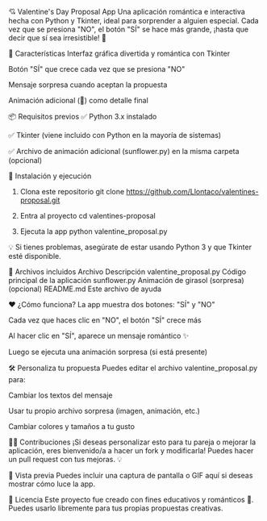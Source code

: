 💘 Valentine's Day Proposal App
Una aplicación romántica e interactiva hecha con Python y Tkinter, ideal para sorprender a alguien especial.
Cada vez que se presiona "NO", el botón "SÍ" se hace más grande, ¡hasta que decir que sí sea irresistible! 💝

🌟 Características
Interfaz gráfica divertida y romántica con Tkinter

Botón "SÍ" que crece cada vez que se presiona "NO"

Mensaje sorpresa cuando aceptan la propuesta

Animación adicional (🌻) como detalle final

📦 Requisitos previos
✅ Python 3.x instalado

✅ Tkinter (viene incluido con Python en la mayoría de sistemas)

✅ Archivo de animación adicional (sunflower.py) en la misma carpeta (opcional)

🚀 Instalación y ejecución
1. Clona este repositorio
git clone https://github.com/Llontaco/valentines-proposal.git

2. Entra al proyecto
cd valentines-proposal

3. Ejecuta la app
python valentine_proposal.py

💡 Si tienes problemas, asegúrate de estar usando Python 3 y que Tkinter esté disponible.

🎁 Archivos incluidos
Archivo	Descripción
valentine_proposal.py	Código principal de la aplicación
sunflower.py	Animación de girasol (sorpresa) (opcional)
README.md	Este archivo de ayuda

❤️ ¿Cómo funciona?
La app muestra dos botones: "SÍ" y "NO"

Cada vez que haces clic en "NO", el botón "SÍ" crece más

Al hacer clic en "SÍ", aparece un mensaje romántico ✨

Luego se ejecuta una animación sorpresa (si está presente)

🛠️ Personaliza tu propuesta
Puedes editar el archivo valentine_proposal.py para:

Cambiar los textos del mensaje

Usar tu propio archivo sorpresa (imagen, animación, etc.)

Cambiar colores y tamaños a tu gusto

🙋‍♂️ Contribuciones
¡Si deseas personalizar esto para tu pareja o mejorar la aplicación, eres bienvenido/a a hacer un fork y modificarla!
Puedes hacer un pull request con tus mejoras. 💡

📸 Vista previa
Puedes incluir una captura de pantalla o GIF aquí si deseas mostrar cómo luce la app.

📝 Licencia
Este proyecto fue creado con fines educativos y románticos 💖. Puedes usarlo libremente para tus propias propuestas creativas.